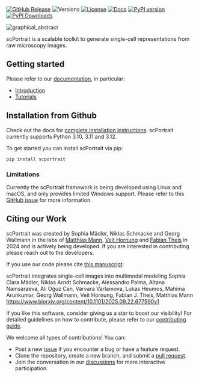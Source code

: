 [![GitHub Release](https://img.shields.io/github/v/release/mannlabs/scPortrait?logoColor=green&color=brightgreen)](https://github.com/MannLabs/scPortrait/releases)
![Versions](https://img.shields.io/badge/python-3.10_%7C_3.11_%7C_3.12-brightgreen)
[![License](https://img.shields.io/badge/license-Apache-brightgreen)](https://github.com/MannLabs/scPortrait/blob/main/LICENSE)
[![Docs](https://img.shields.io/website?url=https%3A%2F%2Fmannlabs.github.io/scPortrait/index.html)](https://mannlabs.github.io/scPortrait/index.html)
[![PyPI version](https://img.shields.io/pypi/v/scportrait.svg)](https://pypi.org/project/scportrait/)
[![PyPI Downloads](https://static.pepy.tech/badge/scportrait)](https://pepy.tech/projects/scportrait)


![graphical_abstract](https://github.com/user-attachments/assets/02d07c03-243f-4468-8e77-09d703111d11)

scPortrait is a scalable toolkit to generate single-cell representations from raw microscopy images.

## Getting started

Please refer to our [documentation](https://mannlabs.github.io/scPortrait/), in particular:

- [Introduction](https://mannlabs.github.io/scPortrait/pages/workflow.html)
- [Tutorials](https://mannlabs.github.io/scPortrait/pages/tutorials.html)

## Installation from Github

Check out the docs for [complete installation instructions](https://mannlabs.github.io/scPortrait/pages/installation.html). scPortrait currently supports Python 3.10, 3.11 and 3.12.

To get started you can install scPortrait via pip:

```
pip install scportrait
```

### Limitations

Currently the scPortrait framework is being developed using Linux and macOS, and only provides limited Windows support. Please refer to this [GitHub issue](https://github.com/MannLabs/scPortrait/issues/28) for more information.

## Citing our Work

scPortrait was created by Sophia Mädler, Niklas Schmacke and Georg Wallmann in the labs of [Matthias Mann](https://www.biochem.mpg.de/de/mann), [Veit Hornung](https://www.genzentrum.uni-muenchen.de/research-groups/hornung/index.html) and [Fabian Theis](https://www.helmholtz-munich.de/en/icb/research-groups/theis-lab) in 2024 and is actively being developed. If you are interested in contributing please reach out to the developers.

If you use our code please cite [this manuscript](https://www.biorxiv.org/content/10.1101/2025.09.22.677590v1):

scPortrait integrates single-cell images into multimodal modeling
Sophia Clara Mädler, Niklas Arndt Schmacke, Alessandro Palma, Altana Namsaraeva, Ali Oğuz Can, Varvara Varlamova, Lukas Heumos, Mahima Arunkumar, Georg Wallmann, Veit Hornung, Fabian J. Theis, Matthias Mann
https://www.biorxiv.org/content/10.1101/2025.09.22.677590v1

If you like this software, consider giving us a star to boost our visibility! For detailed guidelines on how to contribute, please refer to our [contributing guide](./docs/CONTRIBUTING.md).

We welcome all types of contributions! You can:

- Post a new [issue](https://github.com/MannLabs/scPortrait/issues) if you encounter a bug or have a feature request.
- Clone the repository, create a new branch, and submit a [pull request](https://github.com/MannLabs/scPortrait/pulls).
- Join the conversation in our [discussions](https://github.com/MannLabs/scPortrait/discussions) for more interactive participation.
